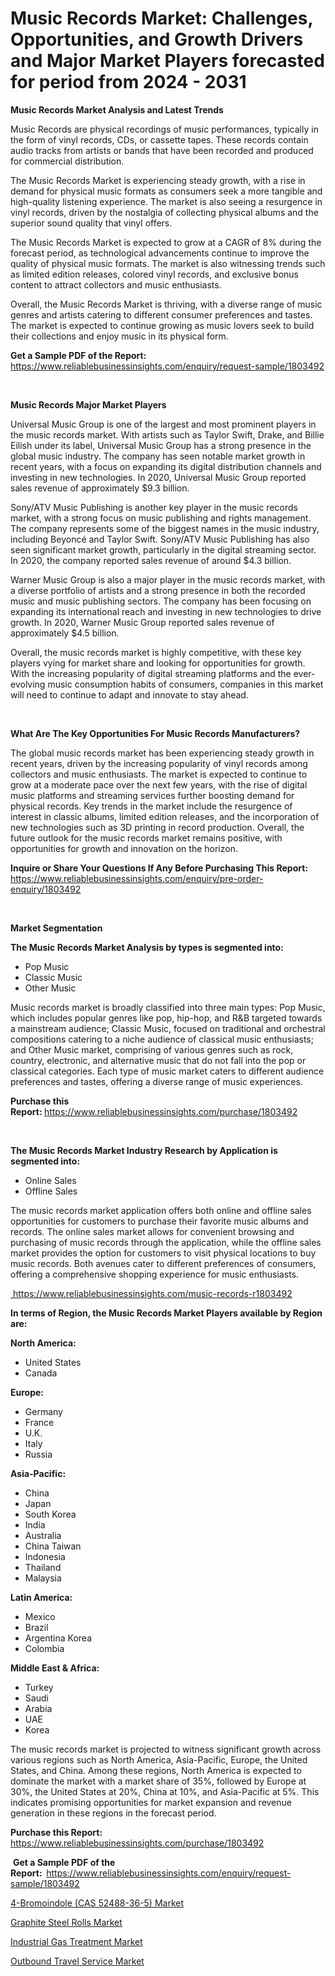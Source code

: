 <p><h1>Music Records Market: Challenges, Opportunities, and Growth Drivers and Major Market Players forecasted for period from 2024 - 2031</h1></p><p><strong>Music Records Market Analysis and Latest Trends</strong></p>
<p><p>Music Records are physical recordings of music performances, typically in the form of vinyl records, CDs, or cassette tapes. These records contain audio tracks from artists or bands that have been recorded and produced for commercial distribution.</p><p>The Music Records Market is experiencing steady growth, with a rise in demand for physical music formats as consumers seek a more tangible and high-quality listening experience. The market is also seeing a resurgence in vinyl records, driven by the nostalgia of collecting physical albums and the superior sound quality that vinyl offers.</p><p>The Music Records Market is expected to grow at a CAGR of 8% during the forecast period, as technological advancements continue to improve the quality of physical music formats. The market is also witnessing trends such as limited edition releases, colored vinyl records, and exclusive bonus content to attract collectors and music enthusiasts.</p><p>Overall, the Music Records Market is thriving, with a diverse range of music genres and artists catering to different consumer preferences and tastes. The market is expected to continue growing as music lovers seek to build their collections and enjoy music in its physical form.</p></p>
<p><strong>Get a Sample PDF of the Report:&nbsp;</strong> <a href="https://www.reliablebusinessinsights.com/enquiry/request-sample/1803492">https://www.reliablebusinessinsights.com/enquiry/request-sample/1803492</a></p>
<p>&nbsp;</p>
<p><strong>Music Records Major Market Players</strong></p>
<p><p>Universal Music Group is one of the largest and most prominent players in the music records market. With artists such as Taylor Swift, Drake, and Billie Eilish under its label, Universal Music Group has a strong presence in the global music industry. The company has seen notable market growth in recent years, with a focus on expanding its digital distribution channels and investing in new technologies. In 2020, Universal Music Group reported sales revenue of approximately $9.3 billion.</p><p>Sony/ATV Music Publishing is another key player in the music records market, with a strong focus on music publishing and rights management. The company represents some of the biggest names in the music industry, including Beyoncé and Taylor Swift. Sony/ATV Music Publishing has also seen significant market growth, particularly in the digital streaming sector. In 2020, the company reported sales revenue of around $4.3 billion.</p><p>Warner Music Group is also a major player in the music records market, with a diverse portfolio of artists and a strong presence in both the recorded music and music publishing sectors. The company has been focusing on expanding its international reach and investing in new technologies to drive growth. In 2020, Warner Music Group reported sales revenue of approximately $4.5 billion.</p><p>Overall, the music records market is highly competitive, with these key players vying for market share and looking for opportunities for growth. With the increasing popularity of digital streaming platforms and the ever-evolving music consumption habits of consumers, companies in this market will need to continue to adapt and innovate to stay ahead.</p></p>
<p>&nbsp;</p>
<p><strong>What Are The Key Opportunities For Music Records Manufacturers?</strong></p>
<p><p>The global music records market has been experiencing steady growth in recent years, driven by the increasing popularity of vinyl records among collectors and music enthusiasts. The market is expected to continue to grow at a moderate pace over the next few years, with the rise of digital music platforms and streaming services further boosting demand for physical records. Key trends in the market include the resurgence of interest in classic albums, limited edition releases, and the incorporation of new technologies such as 3D printing in record production. Overall, the future outlook for the music records market remains positive, with opportunities for growth and innovation on the horizon.</p></p>
<p><strong>Inquire or Share Your Questions If Any Before Purchasing This Report:</strong> <a href="https://www.reliablebusinessinsights.com/enquiry/pre-order-enquiry/1803492">https://www.reliablebusinessinsights.com/enquiry/pre-order-enquiry/1803492</a></p>
<p>&nbsp;</p>
<p><strong>Market Segmentation</strong></p>
<p><strong>The Music Records Market Analysis by types is segmented into:</strong></p>
<p><ul><li>Pop Music</li><li>Classic Music</li><li>Other Music</li></ul></p>
<p><p>Music records market is broadly classified into three main types: Pop Music, which includes popular genres like pop, hip-hop, and R&B targeted towards a mainstream audience; Classic Music, focused on traditional and orchestral compositions catering to a niche audience of classical music enthusiasts; and Other Music market, comprising of various genres such as rock, country, electronic, and alternative music that do not fall into the pop or classical categories. Each type of music market caters to different audience preferences and tastes, offering a diverse range of music experiences.</p></p>
<p><strong>Purchase this Report:&nbsp;</strong><a href="https://www.reliablebusinessinsights.com/purchase/1803492">https://www.reliablebusinessinsights.com/purchase/1803492</a></p>
<p>&nbsp;</p>
<p><strong>The Music Records Market Industry Research by Application is segmented into:</strong></p>
<p><ul><li>Online Sales</li><li>Offline Sales</li></ul></p>
<p><p>The music records market application offers both online and offline sales opportunities for customers to purchase their favorite music albums and records. The online sales market allows for convenient browsing and purchasing of music records through the application, while the offline sales market provides the option for customers to visit physical locations to buy music records. Both avenues cater to different preferences of consumers, offering a comprehensive shopping experience for music enthusiasts.</p></p>
<p><a href="https://www.reliablebusinessinsights.com/music-records-r1803492">&nbsp;https://www.reliablebusinessinsights.com/music-records-r1803492</a></p>
<p><strong>In terms of Region, the Music Records Market Players available by Region are:</strong></p>
<p>
    <p> <strong> North America: </strong>
        <ul>
            <li>United States</li>
            <li>Canada</li>
        </ul>
        </p> 
    <p> <strong> Europe: </strong>
        <ul>
            <li>Germany</li>
            <li>France</li>
            <li>U.K.</li>
            <li>Italy</li>
            <li>Russia</li>
        </ul>
        </p> 
    <p> <strong> Asia-Pacific: </strong>
        <ul>
            <li>China</li>
            <li>Japan</li>
            <li>South Korea</li>
            <li>India</li>
            <li>Australia</li>
            <li>China Taiwan</li>
            <li>Indonesia</li>
            <li>Thailand</li>
            <li>Malaysia</li>
        </ul>
        </p> 
    <p> <strong> Latin America: </strong>
        <ul>
            <li>Mexico</li>
            <li>Brazil</li>
            <li>Argentina Korea</li>
            <li>Colombia</li>
        </ul>
        </p> 
    <p> <strong> Middle East & Africa: </strong>
        <ul>
            <li>Turkey</li>
            <li>Saudi</li>
            <li>Arabia</li>
            <li>UAE</li>
            <li>Korea</li>
        </ul>
    </p>
    </p>
<p><p>The music records market is projected to witness significant growth across various regions such as North America, Asia-Pacific, Europe, the United States, and China. Among these regions, North America is expected to dominate the market with a market share of 35%, followed by Europe at 30%, the United States at 20%, China at 10%, and Asia-Pacific at 5%. This indicates promising opportunities for market expansion and revenue generation in these regions in the forecast period.</p></p>
<p><strong>Purchase this Report: </strong><a href="https://www.reliablebusinessinsights.com/purchase/1803492">https://www.reliablebusinessinsights.com/purchase/1803492</a></p>
<p>&nbsp;<strong>Get a Sample PDF of the Report:&nbsp;&nbsp;</strong><a href="https://www.reliablebusinessinsights.com/enquiry/request-sample/1803492">https://www.reliablebusinessinsights.com/enquiry/request-sample/1803492</a></p>
<p><strong></strong></p>
<p><p><a href="https://github.com/RickHolmes3/Market-Research-Report-List-6/blob/main/4-bromoindole-cas-52488-36-5-market.md">4-Bromoindole (CAS 52488-36-5) Market</a></p><p><a href="https://github.com/Krish2023na/Market-Research-Report-List-5/blob/main/graphite-steel-rolls-market.md">Graphite Steel Rolls Market</a></p><p><a href="https://www.linkedin.com/pulse/industrial-gas-treatment-market-trends-detailed-study-bt91e">Industrial Gas Treatment Market</a></p><p><a href="https://www.linkedin.com/pulse/outbound-travel-service-market-segmentation-geographical-regions-w95pe">Outbound Travel Service Market</a></p></p>